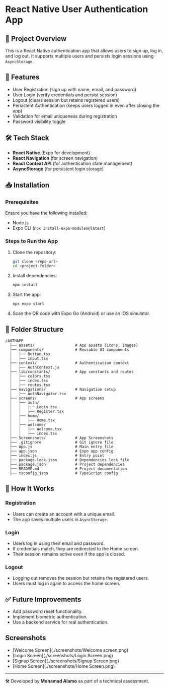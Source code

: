 # React Native User Authentication App

## 📌 Project Overview

This is a React Native authentication app that allows users to sign up, log in, and log out. It supports multiple users and persists login sessions using `AsyncStorage`.

## 🚀 Features

- User Registration (sign up with name, email, and password)
- User Login (verify credentials and persist session)
- Logout (clears session but retains registered users)
- Persistent Authentication (keeps users logged in even after closing the app)
- Validation for email uniqueness during registration
- Password visibility toggle

## 🛠️ Tech Stack

- **React Native** (Expo for development)
- **React Navigation** (for screen navigation)
- **React Context API** (for authentication state management)
- **AsyncStorage** (for persistent login storage)

## 📥 Installation

### Prerequisites

Ensure you have the following installed:

- Node.js
- Expo CLI (`npx install-expo-modules@latest`)

### Steps to Run the App

1. Clone the repository:
   ```sh
   git clone <repo-url>
   cd <project-folder>
   ```
2. Install dependencies:
   ```sh
   npm install
   ```
3. Start the app:
   ```sh
   npx expo start
   ```
4. Scan the QR code with Expo Go (Android) or use an iOS simulator.

## 📜 Folder Structure

```
/AUTHAPP
  ├── assets/                  # App assets (icons, images)
  ├── components/              # Reusable UI components
  │   ├── Button.tsx
  │   ├── Input.tsx
  ├── context/                 # Authentication context
  │   ├── AuthContext.js
  ├── lib/constants/           # App constants and routes
  │   ├── colors.tsx
  │   ├── index.tsx
  │   ├── routes.tsx
  ├── navigations/             # Navigation setup
  │   ├── AuthNavigator.tsx
  ├── screens/                 # App screens
  │   ├── auth/
  │   │   ├── Login.tsx
  │   │   ├── Register.tsx
  │   ├── home/
  │   │   ├── Home.tsx
  │   ├── welcome/
  │   │   ├── Welcome.tsx
  │   │   ├── index.tsx
  ├── Screenshots/             # App Screenshots
  ├── .gitignore               # Git ignore file
  ├── App.js                   # Main entry file
  ├── app.json                 # Expo app config
  ├── index.js                 # Entry point
  ├── package-lock.json        # Dependencies lock file
  ├── package.json             # Project dependencies
  ├── README.md                # Project documentation
  ├── tsconfig.json            # TypeScript config
```

## 📌 How It Works

### Registration

- Users can create an account with a unique email.
- The app saves multiple users in `AsyncStorage`.

### Login

- Users log in using their email and password.
- If credentials match, they are redirected to the Home screen.
- Their session remains active even if the app is closed.

### Logout

- Logging out removes the session but retains the registered users.
- Users must log in again to access the home screen.

## ✅ Future Improvements

- Add password reset functionality.
- Implement biometric authentication.
- Use a backend service for real authentication.


## Screenshots
- [Welcome Screen](./screenshots/Welcome screen.png)
- [Login Screen](./screenshots/Login Screen.png)
- [Signup Screen](./screenshots/Signup Screen.png)
- [Home Screen](./screenshots/Home Screen.png)



---

🛠 Developed by **Mohamad Alamo** as part of a technical assessment.

